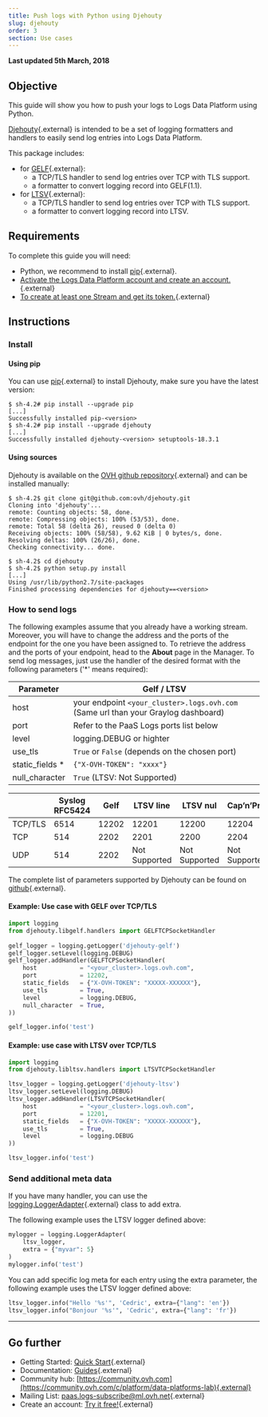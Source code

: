 ```yaml
---
title: Push logs with Python using Djehouty
slug: djehouty
order: 3
section: Use cases
---
```


**Last updated 5th March, 2018**

## Objective

This guide will show you how to push your logs to Logs Data Platform using Python.

[Djehouty](https://github.com/ovh/djehouty){.external} is intended to be a set of logging formatters and handlers to easily send log entries into Logs Data Platform.

This package includes:

- for [GELF](http://docs.graylog.org/en/latest/pages/gelf.html){.external}:
    - a TCP/TLS handler to send log entries over TCP with TLS support.
    - a formatter to convert logging record into GELF(1.1).
- for [LTSV](http://ltsv.org/){.external}:
    - a TCP/TLS handler to send log entries over TCP with TLS support.
    - a formatter to convert logging record into LTSV.


## Requirements

To complete this guide you will need:

- Python, we recommend to install [pip](https://pip.pypa.io/en/stable/installing/){.external}.
- [Activate the Logs Data Platform account and create an account.](https://docs.ovh.com/fr/logs-data-platform/quick-start/){.external}
- [To create at least one Stream and get its token.](https://docs.ovh.com/fr/logs-data-platform/tokens-logs-data-platform/){.external}

## Instructions

### Install

#### Using pip

You can use [pip](https://pip.pypa.io/en/stable/){.external} to install Djehouty, make sure you have the latest version:


```shell-session
$ sh-4.2# pip install --upgrade pip
[...]
Successfully installed pip-<version> 
$ sh-4.2# pip install --upgrade djehouty
[...]
Successfully installed djehouty-<version> setuptools-18.3.1
```

#### Using sources

Djehouty is available on the [OVH github repository](https://github.com/ovh/djehouty){.external} and can be installed manually:

```shell-session
$ sh-4.2$ git clone git@github.com:ovh/djehouty.git
Cloning into 'djehouty'...
remote: Counting objects: 58, done.
remote: Compressing objects: 100% (53/53), done.
remote: Total 58 (delta 26), reused 0 (delta 0)
Receiving objects: 100% (58/58), 9.62 KiB | 0 bytes/s, done.
Resolving deltas: 100% (26/26), done.
Checking connectivity... done.
 
$ sh-4.2$ cd djehouty
$ sh-4.2$ python setup.py install
[...]
Using /usr/lib/python2.7/site-packages
Finished processing dependencies for djehouty==<version>
```

### How to send logs

The following examples assume that you already have a working stream. Moreover, you will have to change the address and the ports of the endpoint for the one you have been assigned to. To retrieve the address and the ports of your endpoint, head to the **About** page in the Manager. To send log messages, just use the handler of the desired format with the following parameters ('*' means required):

|Parameter|Gelf / LTSV|
|---|---|
|host|your endpoint `<your_cluster>.logs.ovh.com` (Same url than your Graylog dashboard)|
|port|Refer to the PaaS Logs ports list below|
|level|logging.DEBUG or highter|
|use_tls|`True` or `False` (depends on the chosen port)|
|static_fields *|`{"X-OVH-TOKEN": "xxxx"}`|
|null_character|`True` (LTSV: Not Supported)|

||Syslog RFC5424|Gelf|LTSV line|LTSV nul|Cap’n’Proto|
|---|---|---|---|---|---|
|TCP/TLS|6514|12202|12201|12200|12204|
|TCP|514|2202|2201|2200|2204|
|UDP|514|2202|Not Supported|Not Supported|Not Supported|


The complete list of parameters supported by Djehouty can be found on [github](https://github.com/ovh/djehouty){.external}.


#### Example&#58; Use case with GELF over TCP/TLS

```python
import logging
from djehouty.libgelf.handlers import GELFTCPSocketHandler
 
gelf_logger = logging.getLogger('djehouty-gelf')
gelf_logger.setLevel(logging.DEBUG)
gelf_logger.addHandler(GELFTCPSocketHandler(
    host            = "<your_cluster>.logs.ovh.com",
    port            = 12202,
    static_fields   = {"X-OVH-TOKEN": "XXXXX-XXXXXX"},
    use_tls         = True,
    level           = logging.DEBUG,
    null_character  = True,
))

gelf_logger.info('test')
```

#### Example: use case with LTSV over TCP/TLS

```python
import logging
from djehouty.libltsv.handlers import LTSVTCPSocketHandler

ltsv_logger = logging.getLogger('djehouty-ltsv')
ltsv_logger.setLevel(logging.DEBUG)
ltsv_logger.addHandler(LTSVTCPSocketHandler(
    host            = "<your_cluster>.logs.ovh.com",
    port            = 12201,
    static_fields   = {"X-OVH-TOKEN": "XXXXX-XXXXXX"},
    use_tls         = True,
    level           = logging.DEBUG
))

ltsv_logger.info('test')
```

### Send additional meta data

If you have many handler, you can use the [logging.LoggerAdapter](https://docs.python.org/2/library/logging.html#loggeradapter-objects){.external} class to add extra.

The following example uses the LTSV logger defined above:

```python
mylogger = logging.LoggerAdapter(
    ltsv_logger,
    extra = {"myvar": 5}
)
mylogger.info('test')
```

You can add specific log meta for each entry using the extra parameter, the following example uses the LTSV logger defined above:

```python
ltsv_logger.info("Hello '%s'", 'Cedric', extra={"lang": 'en'})
ltsv_logger.info("Bonjour '%s'", 'Cedric', extra={"lang": 'fr'})
```

---

## Go further

- Getting Started: [Quick Start](https://docs.ovh.com/fr/logs-data-platform/quick-start/){.external}
- Documentation: [Guides](https://docs.ovh.com/fr/logs-data-platform/){.external}
- Community hub: [https://community.ovh.com](https://community.ovh.com/c/platform/data-platforms-lab){.external}
- Mailing List: [paas.logs-subscribe@ml.ovh.net](mailto:paas.logs-subscribe@ml.ovh.net){.external}
- Create an account: [Try it free!](https://www.ovh.com/fr/order/express/#/new/express/resume?products=~%28~%28planCode~%27logs-basic~productId~%27logs%29){.external}
